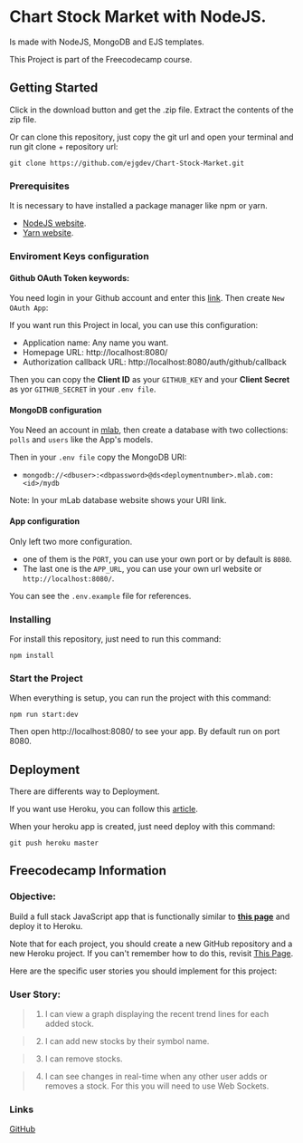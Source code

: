 # Chart Stock Market  with NodeJS.

Is made with NodeJS, MongoDB and EJS templates.

This Project is part of the Freecodecamp course.

## Getting Started

Click in the download button and get the .zip file. Extract the contents of the zip file.

Or can clone this repository, just copy the git url and open your terminal and run git clone + repository url:

```
git clone https://github.com/ejgdev/Chart-Stock-Market.git
```

### Prerequisites

It is necessary to have installed a package manager like npm or yarn.

- [NodeJS website](https://nodejs.org/).
- [Yarn website](https://yarnpkg.com/).

### Enviroment Keys configuration
#### Github OAuth Token keywords:
You need login in your Github account and enter this [link](https://github.com/settings/developers). Then create `New OAuth App`:

If you want run this Project in local, you can use this configuration:
- Application name: Any name you want.
- Homepage URL: http://localhost:8080/
- Authorization callback URL: http://localhost:8080/auth/github/callback

Then you can copy the **Client ID** as your `GITHUB_KEY` and your **Client Secret** as yor `GITHUB_SECRET` in your `.env file`.

#### MongoDB configuration
You Need an account in [mlab](https://mlab.com/), then create a database with two collections: `polls` and `users` like the App's models.

Then in your `.env file` copy the MongoDB URI:
- `mongodb://<dbuser>:<dbpassword>@ds<deploymentnumber>.mlab.com:<id>/mydb`

Note: In your mLab database website shows your URI link.

#### App  configuration
Only left two more configuration.
- one of them is the `PORT`, you can use your own port or by default is `8080`.
- The last one is the `APP_URL`, you can use your own url website or `http://localhost:8080/`.

You can see the `.env.example` file for references.

### Installing

For install this repository, just need to run this command:

```
npm install
```

### Start the Project
When everything is setup, you can run the project with this command:

```
npm run start:dev
```
Then open http://localhost:8080/ to see your app. By default run on port 8080.

## Deployment

There are differents way to Deployment.

If you want use Heroku, you can follow this [article](https://devcenter.heroku.com/articles/git).

When your heroku app is created, just need deploy with this command:

```
git push heroku master
```
## Freecodecamp Information

### Objective:
Build a full stack JavaScript app that is functionally similar to **[this page](http://watchstocks.herokuapp.com/)** and deploy it to Heroku.

Note that for each project, you should create a new GitHub repository and a new Heroku project. If you can't remember how to do this, revisit [This Page](https://freecodecamp.org/challenges/get-set-for-our-dynamic-web-application-projects).

Here are the specific user stories you should implement for this project:

### User Story:
>1. I can view a graph displaying the recent trend lines for each added stock.

>2. I can add new stocks by their symbol name.

>3. I can remove stocks.

>4. I can see changes in real-time when any other user adds or removes a stock. For this you will need to use Web Sockets.

### Links
[GitHub](https://github.com/ejgdev/Voting-App)

